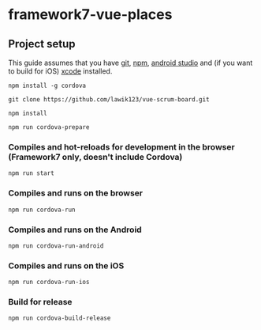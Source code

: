 # framework7-vue-places

## Project setup
This guide assumes that you have [git](https://git-scm.com/), [npm](https://nodejs.org), [android studio](https://developer.android.com/studio/) and (if you want to build for iOS) [xcode](https://developer.apple.com/xcode/) installed.

```
npm install -g cordova
```

```
git clone https://github.com/lawik123/vue-scrum-board.git
```

```
npm install
```

```
npm run cordova-prepare
```

### Compiles and hot-reloads for development in the browser (Framework7 only, doesn't include Cordova)
```
npm run start
```

### Compiles and runs on the browser
```
npm run cordova-run
```

### Compiles and runs on the Android
```
npm run cordova-run-android
```

### Compiles and runs on the iOS
```
npm run cordova-run-ios
```

### Build for release
```
npm run cordova-build-release
```
